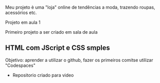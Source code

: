 Meu projeto è uma "loja" online de tendências a moda, trazendo roupas, acessórios etc.  

Projeto em aula 1  

Primeiro projeto a ser criado em sala de aula 

## HTML com JScript e CSS smples

Objetivo: aprender a utilizar o github, fazer os primeiros comitse utilizar "Codespaces"
- Repositorio criado para video